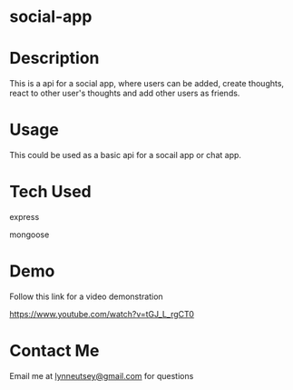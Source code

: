 # social-app


# Description

This is a api for a social app, where users can be added, create thoughts, react to other user's thoughts and add other users as friends.


# Usage

This could be used as a basic api for a socail app or chat app.


# Tech Used

express


mongoose


# Demo

Follow this link for a video demonstration


https://www.youtube.com/watch?v=tGJ_L_rgCT0


# Contact Me

Email me at lynneutsey@gmail.com for questions 